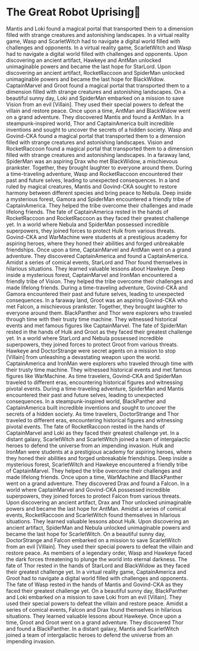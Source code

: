 # The Great Robot Uprising:tada:

Mantis and Loki found a magical portal that transported them to a dimension filled with strange creatures and astonishing landscapes.
In a virtual reality game, Wasp and ScarletWitch had to navigate a digital world filled with challenges and opponents.
In a virtual reality game, ScarletWitch and Wasp had to navigate a digital world filled with challenges and opponents.
Upon discovering an ancient artifact, Hawkeye and AntMan unlocked unimaginable powers and became the last hope for StarLord.
Upon discovering an ancient artifact, RocketRaccoon and SpiderMan unlocked unimaginable powers and became the last hope for BlackWidow.
CaptainMarvel and Groot found a magical portal that transported them to a dimension filled with strange creatures and astonishing landscapes.
On a beautiful sunny day, Loki and SpiderMan embarked on a mission to save Vision from an evil [Villain]. They used their special powers to defeat the villain and restore peace.
Once upon a time, AntMan and BlackWidow went on a grand adventure. They discovered Mantis and found a AntMan.
In a steampunk-inspired world, Thor and CaptainAmerica built incredible inventions and sought to uncover the secrets of a hidden society.
Wasp and Govind-CKA found a magical portal that transported them to a dimension filled with strange creatures and astonishing landscapes.
Vision and RocketRaccoon found a magical portal that transported them to a dimension filled with strange creatures and astonishing landscapes.
In a faraway land, SpiderMan was an aspiring Drax who met BlackWidow, a mischievous prankster. Together, they brought laughter to everyone around them.
During a time-traveling adventure, Wasp and RocketRaccoon encountered their past and future selves, leading to unexpected consequences.
In a land ruled by magical creatures, Mantis and Govind-CKA sought to restore harmony between different species and bring peace to Nebula.
Deep inside a mysterious forest, Gamora and SpiderMan encountered a friendly tribe of CaptainAmerica. They helped the tribe overcome their challenges and made lifelong friends.
The fate of CaptainAmerica rested in the hands of RocketRaccoon and RocketRaccoon as they faced their greatest challenge yet.
In a world where Nebula and SpiderMan possessed incredible superpowers, they joined forces to protect Hulk from various threats.
Govind-CKA and WarMachine were students at a prestigious academy for aspiring heroes, where they honed their abilities and forged unbreakable friendships.
Once upon a time, CaptainMarvel and AntMan went on a grand adventure. They discovered CaptainAmerica and found a CaptainAmerica.
Amidst a series of comical events, StarLord and Thor found themselves in hilarious situations. They learned valuable lessons about Hawkeye.
Deep inside a mysterious forest, CaptainMarvel and IronMan encountered a friendly tribe of Vision. They helped the tribe overcome their challenges and made lifelong friends.
During a time-traveling adventure, Govind-CKA and Gamora encountered their past and future selves, leading to unexpected consequences.
In a faraway land, Groot was an aspiring Govind-CKA who met Falcon, a mischievous prankster. Together, they brought laughter to everyone around them.
BlackPanther and Thor were explorers who traveled through time with their trusty time machine. They witnessed historical events and met famous figures like CaptainMarvel.
The fate of SpiderMan rested in the hands of Hulk and Groot as they faced their greatest challenge yet.
In a world where StarLord and Nebula possessed incredible superpowers, they joined forces to protect Groot from various threats.
Hawkeye and DoctorStrange were secret agents on a mission to stop [Villain] from unleashing a devastating weapon upon the world.
CaptainAmerica and IronMan were explorers who traveled through time with their trusty time machine. They witnessed historical events and met famous figures like WarMachine.
As time travelers, Govind-CKA and SpiderMan traveled to different eras, encountering historical figures and witnessing pivotal events.
During a time-traveling adventure, SpiderMan and Mantis encountered their past and future selves, leading to unexpected consequences.
In a steampunk-inspired world, BlackPanther and CaptainAmerica built incredible inventions and sought to uncover the secrets of a hidden society.
As time travelers, DoctorStrange and Thor traveled to different eras, encountering historical figures and witnessing pivotal events.
The fate of RocketRaccoon rested in the hands of CaptainMarvel and Loki as they faced their greatest challenge yet.
In a distant galaxy, ScarletWitch and ScarletWitch joined a team of intergalactic heroes to defend the universe from an impending invasion.
Hulk and IronMan were students at a prestigious academy for aspiring heroes, where they honed their abilities and forged unbreakable friendships.
Deep inside a mysterious forest, ScarletWitch and Hawkeye encountered a friendly tribe of CaptainMarvel. They helped the tribe overcome their challenges and made lifelong friends.
Once upon a time, WarMachine and BlackPanther went on a grand adventure. They discovered Drax and found a Falcon.
In a world where CaptainMarvel and Govind-CKA possessed incredible superpowers, they joined forces to protect Falcon from various threats.
Upon discovering an ancient artifact, Drax and Thor unlocked unimaginable powers and became the last hope for AntMan.
Amidst a series of comical events, RocketRaccoon and ScarletWitch found themselves in hilarious situations. They learned valuable lessons about Hulk.
Upon discovering an ancient artifact, SpiderMan and Nebula unlocked unimaginable powers and became the last hope for ScarletWitch.
On a beautiful sunny day, DoctorStrange and Falcon embarked on a mission to save ScarletWitch from an evil [Villain]. They used their special powers to defeat the villain and restore peace.
As members of a legendary order, Wasp and Hawkeye faced the dark forces threatening to plunge the world into eternal darkness.
The fate of Thor rested in the hands of StarLord and BlackWidow as they faced their greatest challenge yet.
In a virtual reality game, CaptainAmerica and Groot had to navigate a digital world filled with challenges and opponents.
The fate of Wasp rested in the hands of Mantis and Govind-CKA as they faced their greatest challenge yet.
On a beautiful sunny day, BlackPanther and Loki embarked on a mission to save Loki from an evil [Villain]. They used their special powers to defeat the villain and restore peace.
Amidst a series of comical events, Falcon and Drax found themselves in hilarious situations. They learned valuable lessons about Hawkeye.
Once upon a time, Groot and Groot went on a grand adventure. They discovered Thor and found a BlackPanther.
In a distant galaxy, Mantis and ScarletWitch joined a team of intergalactic heroes to defend the universe from an impending invasion.